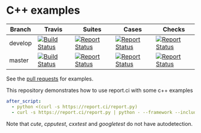 # C++ examples


| Branch | Travis | Suites | Cases | Checks | 
|--------|--------|--------|-------|--------|
| develop | [![Build Status](https://travis-ci.com/report-ci/cpp-example.svg?branch=develop)](https://travis-ci.com/report-ci/cpp-example) | [![Report Status](https://api.report.ci/status/report-ci/cpp-example/badge.svg?branch=develop&level=suites)](https://report.ci/reports/gh/report-ci/cpp-example/ref/develop) | [![Report Status](https://api.report.ci/status/report-ci/cpp-example/badge.svg?branch=develop&level=cases)](https://report.ci/reports/gh/report-ci/cpp-example/ref/develop) | [![Report Status](https://api.report.ci/status/report-ci/cpp-example/badge.svg?branch=develop&level=checks)](https://report.ci/report/gh/report-ci/cpp-example/ref/develop) | 
| master | [![Build Status](https://travis-ci.com/report-ci/cpp-example.svg?branch=master)](https://travis-ci.com/report-ci/cpp-example)   | [![Report Status](https://api.report.ci/status/report-ci/cpp-example/badge.svg?branch=master&level=suites)](https://report.ci/reports/gh/report-ci/cpp-example/ref/master)  | [![Report Status](https://api.report.ci/status/report-ci/cpp-example/badge.svg?branch=master&level=cases)](https://report.ci/reports/gh/report-ci/cpp-example/ref/master)  | [![Report Status](https://api.report.ci/status/report-ci/cpp-example/badge.svg?branch=master&level=checks)](https://report.ci/report/gh/report-ci/cpp-example/ref/master)  | 


See the [pull requests](https://github.com/report-ci/cpp-example/pulls) for examples.

This repository demonstrates how to use report.ci with some c++ examples 

```yml
after_script:
  - python <(curl -s https://report.ci/report.py)
  - curl -s https://report.ci/report.py | python - --framework --include-as-cute */cute*.xml
```

Note that *cute*, *cpputest*, *cxxtest* and *googletest* do not have autodetection.
